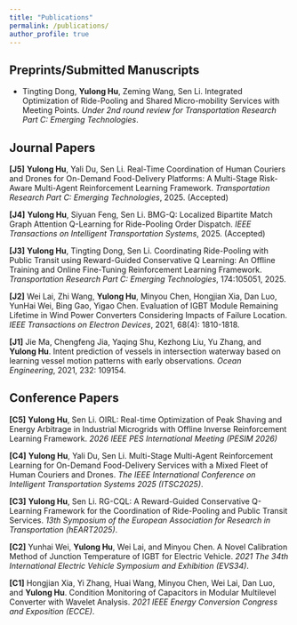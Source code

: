 ```yaml
---
title: "Publications"
permalink: /publications/
author_profile: true
---
```

## Preprints/Submitted Manuscripts 

- Tingting Dong, **Yulong Hu**, Zeming Wang, Sen Li. Integrated Optimization of Ride-Pooling and Shared Micro-mobility Services with Meeting Points. *Under 2nd round review for Transportation Research Part C: Emerging Technologies*.

## Journal Papers
**[J5]** **Yulong Hu**, Yali Du, Sen Li. Real-Time Coordination of Human Couriers and Drones for On-Demand Food-Delivery Platforms: A Multi-Stage Risk-Aware Multi-Agent Reinforcement Learning Framework. *Transportation Research Part C: Emerging Technologies*, 2025. (Accepted)

**[J4]** **Yulong Hu**, Siyuan Feng, Sen Li. BMG-Q: Localized Bipartite Match Graph Attention Q-Learning for Ride-Pooling Order Dispatch. *IEEE Transactions on Intelligent Transportation Systems*, 2025. (Accepted)

**[J3]** **Yulong Hu**, Tingting Dong, Sen Li. Coordinating Ride-Pooling with Public Transit using Reward-Guided Conservative Q Learning: An Offline Training and Online Fine-Tuning Reinforcement Learning Framework. *Transportation Research Part C: Emerging Technologies*, 174:105051, 2025.

**[J2]** Wei Lai, Zhi Wang, **Yulong Hu**, Minyou Chen, Hongjian Xia, Dan Luo, YunHai Wei, Bing Gao, Yigao Chen. Evaluation of IGBT Module Remaining Lifetime in Wind Power Converters Considering Impacts of Failure Location. *IEEE Transactions on Electron Devices*, 2021, 68(4): 1810-1818.

**[J1]** Jie Ma, Chengfeng Jia, Yaqing Shu, Kezhong Liu, Yu Zhang, and **Yulong Hu**. Intent prediction of vessels in intersection waterway based on learning vessel motion patterns with early observations. *Ocean Engineering*, 2021, 232: 109154.

## Conference Papers
**[C5]** **Yulong Hu**, Sen Li. OIRL: Real-time Optimization of Peak Shaving and Energy Arbitrage in Industrial Microgrids with Offline Inverse Reinforcement Learning Framework. *2026 IEEE PES International Meeting (PESIM 2026)*

**[C4]** **Yulong Hu**, Yali Du, Sen Li. Multi-Stage Multi-Agent Reinforcement Learning for On-Demand Food-Delivery Services with a Mixed Fleet of Human Couriers and Drones. *The IEEE International Conference on Intelligent Transportation Systems 2025 (ITSC2025)*.

**[C3]** **Yulong Hu**, Sen Li. RG-CQL: A Reward-Guided Conservative Q-Learning Framework for the Coordination of Ride-Pooling and Public Transit Services. *13th Symposium of the European Association for Research in Transportation (hEART2025)*.

**[C2]** Yunhai Wei, **Yulong Hu**, Wei Lai, and Minyou Chen. A Novel Calibration Method of Junction Temperature of IGBT for Electric Vehicle. *2021 The 34th International Electric Vehicle Symposium and Exhibition (EVS34)*.

**[C1]** Hongjian Xia, Yi Zhang, Huai Wang, Minyou Chen, Wei Lai, Dan Luo, and **Yulong Hu**. Condition Monitoring of Capacitors in Modular Multilevel Converter with Wavelet Analysis. *2021 IEEE Energy Conversion Congress and Exposition (ECCE)*.


